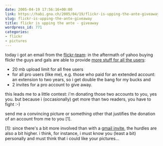 ```yaml
---
date: 2005-04-19 17:56:16+00:00
link: https://habi.gna.ch/2005/04/19/flickr-is-upping-the-ante-giveaway/
slug: flickr-is-upping-the-ante-giveaway
title: flickr is upping the ante - giveaway
wordpress_id: 771
categories:
- flickr
- pictures
---
```


today i got an email from the [flickr-team](https://flickr.com/): in the aftermath of yahoo buying flickr the guys and gals are able to provide [more stuff for all the users](https://blog.flickr.net/en/2005/04/18/new-prices-freebies-and-rock/):

- 20 mb upload limit for all free users 
- for all pro users (like me), e.g. those who paid for an extended account: an extension to two years, so i get double the bang for my bucks and
- 2 invites for a pro account to give away.

this leads me to a little contest: i'm donating those two accounts to you, yes you.
but because i (occasionally) get more than two readers, you have to fight :-)
  
send me a convincing picture or something other that justifies the donation of an account from me to you [1].

[1]: since there's a bit more involved than with a [gmail invite](https://habi.gna.ch/?s=gmail), the hurdles are also a bit higher.
i think, for instance, i must know you (least a bit) personally and must think that i could like your pictures...